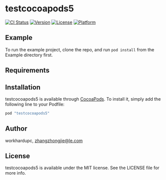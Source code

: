 # testcocoapods5

[![CI Status](http://img.shields.io/travis/workhardupc/testcocoapods5.svg?style=flat)](https://travis-ci.org/workhardupc/testcocoapods5)
[![Version](https://img.shields.io/cocoapods/v/testcocoapods5.svg?style=flat)](http://cocoapods.org/pods/testcocoapods5)
[![License](https://img.shields.io/cocoapods/l/testcocoapods5.svg?style=flat)](http://cocoapods.org/pods/testcocoapods5)
[![Platform](https://img.shields.io/cocoapods/p/testcocoapods5.svg?style=flat)](http://cocoapods.org/pods/testcocoapods5)

## Example

To run the example project, clone the repo, and run `pod install` from the Example directory first.

## Requirements

## Installation

testcocoapods5 is available through [CocoaPods](http://cocoapods.org). To install
it, simply add the following line to your Podfile:

```ruby
pod "testcocoapods5"
```

## Author

workhardupc, zhangzhongjie@le.com

## License

testcocoapods5 is available under the MIT license. See the LICENSE file for more info.
